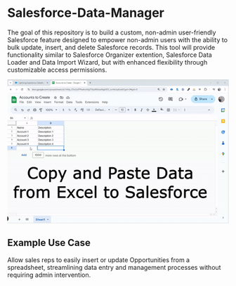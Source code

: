 # Salesforce-Data-Manager
The goal of this repository is to build a custom, non-admin user-friendly Salesforce feature designed to empower non-admin users with the ability to bulk update, insert, and delete Salesforce records. This tool will provide functionality similar to Salesforce Organizer extention, Salesforce Data Loader and Data Import Wizard, but with enhanced flexibility through customizable access permissions.

![](https://github.com/gustavozbulhoes/Salesforce-Data-Manager/blob/main/images/DemoGif.gif)
## Example Use Case
Allow sales reps to easily insert or update Opportunities from a spreadsheet, streamlining data entry and management processes without requiring admin intervention.
